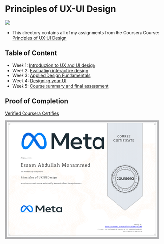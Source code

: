 # Principles of UX-UI Design

<img src="../logo.avif">

- This directory contains all of my assignments from the Coursera Course: [Principles of UX-UI Design](https://www.coursera.org/learn/principles-of-ux-ui-design/home/welcome)

## Table of Content

  - Week 1: [Introduction to UX and UI design](https://github.com/x39OME/Meta-Front-End-Developer-Professional-Certificate/tree/main/7%20-%20Principles%20of%20UX-UI%20Design/Week%201%20-%20Introduction%20to%20UX%20and%20UI%20design)
  - Week 2: [Evaluating interactive design](https://github.com/x39OME/Meta-Front-End-Developer-Professional-Certificate/tree/main/7%20-%20Principles%20of%20UX-UI%20Design/Week%202%20-%20Evaluating%20interactive%20design)
  - Week 3: [Applied Design Fundamentals](https://github.com/x39OME/Meta-Front-End-Developer-Professional-Certificate/tree/main/7%20-%20Principles%20of%20UX-UI%20Design/Week%203%20-%20Applied%20Design%20Fundamentals)
  - Week 4: [Designing your UI](https://github.com/x39OME/Meta-Front-End-Developer-Professional-Certificate/tree/main/7%20-%20Principles%20of%20UX-UI%20Design/Week%204%20-%20Designing%20your%20UI)
  - Week 5: [Course summary and final assessment](https://github.com/x39OME/Meta-Front-End-Developer-Professional-Certificate/tree/main/7%20-%20Principles%20of%20UX-UI%20Design/Week%205%20-%20Course%20summary%20and%20final%20assessment)

## Proof of Completion

<a href=""> Verified Coursera Certifies</a>

<img src="./certificate.png" alt="certificate">
